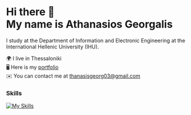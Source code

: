 <h1>Hi there 👋 <br>My name is Athanasios Georgalis</h1>

I study at the Department of Information and Electronic Engineering at the International Hellenic University (IHU).

🌍 I live in Thessaloniki<br>
🖥️ Here is my <a href="https://thanasisgeorg.github.io/Portfolio/" target="_blank">portfolio</a><br>
✉️ You can contact me at <a>thanasisgeorg03@gmail.com</a>

### Skills

[![My Skills](https://skillicons.dev/icons?i=c,cpp,cs,kotlin,java,html,css,js,git,sqlite,postgresql,linux,ubuntu)](https://skillicons.dev)
